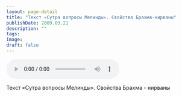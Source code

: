 ```yaml
---
layout: page-detail
title: "Текст «Сутра вопросы Мелинды». Свойства Брахма-нирваны"
publishDate: 2009.03.21
description: ""
tags:
image:
draft: false
---
```


<audio title="2009.03.21 - Текст «Сутра вопросы Мелинды». Свойства Брахма-нирваны.mp3" src="https://filer-api.advayta.org/v1.0/public/files/75053" controls=""></audio>

 Текст «Сутра вопросы Мелинды». Свойства Брахма - нирваны   

  
